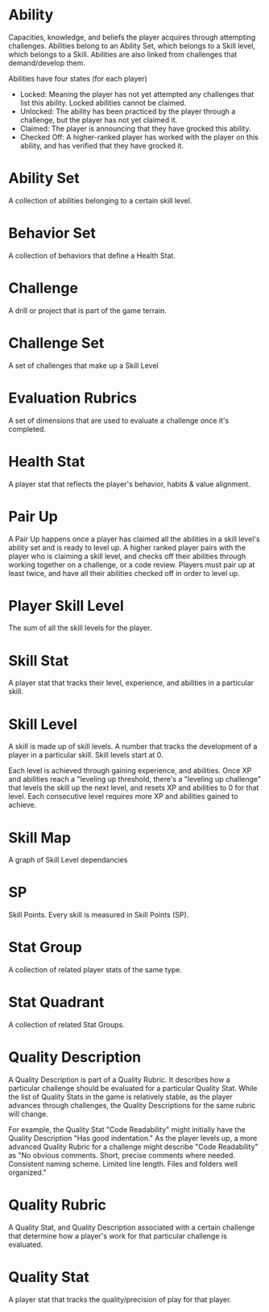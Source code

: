 # Ability

Capacities, knowledge, and beliefs the player acquires through attempting challenges. Abilities belong to an Ability Set, which belongs to a Skill level, which belongs to a Skill. Abilities are also linked from challenges that demand/develop them.

Abilities have four states (for each player)

* Locked: Meaning the player has not yet attempted any challenges that list this ability. Locked abilities cannot be claimed.
* Unlocked: The ability has been practiced by the player through a challenge, but the player has not yet claimed it.
* Claimed: The player is announcing that they have grocked this ability.
* Checked Off: A higher-ranked player has worked with the player on this ability, and has verified that they have grocked it.

# Ability Set

A collection of abilities belonging to a certain skill level.

# Behavior Set

A collection of behaviors that define a Health Stat.

# Challenge

A drill or project that is part of the game terrain.

# Challenge Set

A set of challenges that make up a Skill Level

# Evaluation Rubrics

A set of dimensions that are used to evaluate a challenge once it's completed.

# Health Stat

A player stat that reflects the player's behavior, habits & value alignment.

# Pair Up

A Pair Up happens once a player has claimed all the abilities in a skill level's ability set and is ready to level up. A higher ranked player pairs with the player who is claiming a skill level, and checks off their abilities through working together on a challenge, or a code review. Players must pair up at least twice, and have all their abilities checked off in order to level up.

# Player Skill Level

The sum of all the skill levels for the player.

# Skill Stat

A player stat that tracks their level, experience, and abilities in a particular skill.

# Skill Level

A skill is made up of skill levels. A number that tracks the development of a player in a particular skill. Skill levels start at 0.

Each level is achieved through gaining experience, and abilities.  Once  XP and abilities reach a "leveling up threshold, there's a "leveling up challenge" that levels the skill up the next level, and resets XP and abilities to 0 for that level. Each consecutive level requires more XP and abilities gained to achieve.  

# Skill Map

A graph of Skill Level dependancies

# SP

Skill Points. Every skill is measured in Skill Points (SP).

# Stat Group

A collection of related player stats of the same type.

# Stat Quadrant

A collection of related Stat Groups.

# Quality Description

A Quality Description is part of a Quality Rubric. It describes how a particular challenge should be evaluated for a particular Quality Stat. While the list of Quality Stats in the game is relatively stable, as the player advances through challenges, the Quality Descriptions for the same rubric will change.

For example, the Quality Stat "Code Readability" might initially have the Quality Description "Has good indentation." As the player levels up, a more advanced Quality Rubric for a challenge might describe "Code Readability" as "No obvious comments. Short, precise comments where needed. Consistent naming scheme. Limited line length. Files and folders well organized."

# Quality Rubric

A Quality Stat, and Quality Description associated with a certain challenge that determine how a player's work for that particular challenge is evaluated.

# Quality Stat

A player stat that tracks the quality/precision of play for that player.

[john-biggs-cite]:https://en.wikipedia.org/wiki/Meta_learning#cite_note-2
